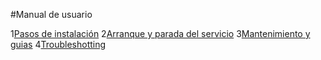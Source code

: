 #Manual de usuario

1[Pasos de instalación]()
2[Arranque y parada del servicio]()
3[Mantenimiento y guias]()
4[Troubleshotting]()
